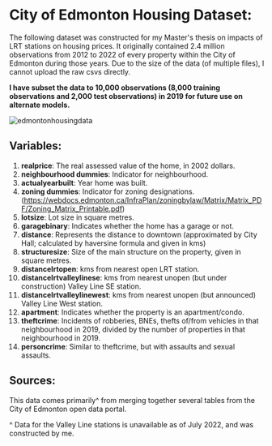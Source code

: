 # City of Edmonton Housing Dataset:
The following dataset was constructed for my Master's thesis on impacts of LRT stations on housing prices. It originally contained 2.4 million observations from 2012 to 2022 of every property within the City of Edmonton during those years. Due to the size of the data (of multiple files), I cannot upload the raw csvs directly.

**I have subset the data to 10,000 observations (8,000 training observations and 2,000 test observations) in 2019 for future use on alternate models.**

![edmontonhousingdata](https://user-images.githubusercontent.com/52394699/180631668-776f6203-99ef-4bf8-99c8-ae8102b8fcd3.png)

## Variables:
1. **realprice**: The real assessed value of the home, in 2002 dollars.
2. **neighbourhood dummies**: Indicator for neighbourhood.
3. **actualyearbuilt**: Year home was built.
4. **zoning dummies**: Indicator for zoning designations. (https://webdocs.edmonton.ca/InfraPlan/zoningbylaw/Matrix/Matrix_PDF/Zoning_Matrix_Printable.pdf)
5. **lotsize**: Lot size in square metres.
6. **garagebinary**: Indicates whether the home has a garage or not.
7. **distance**: Represents the distance to downtown (approximated by City Hall; calculated by haversine formula and given in kms)
8. **structuresize**: Size of the main structure on the property, given in square metres.
9. **distancelrtopen**: kms from nearest open LRT station.
10. **distancelrtvalleylinese**: kms from nearest unopen (but under construction) Valley Line SE station.
11. **distancelrtvalleylinewest**: kms from nearest unopen (but announced) Valley Line West station.
12. **apartment**: Indicates whether the property is an apartment/condo.
13. **theftcrime**: Incidents of robberies, BNEs, thefts of/from vehicles in that neighbourhood in 2019, divided by the number of properties in that neighbourhood in 2019.
14. **personcrime**: Similar to theftcrime, but with assaults and sexual assaults. 

## Sources: 
This data comes primarily^ from merging together several tables from the City of Edmonton open data portal. 

^ Data for the Valley Line stations is unavailable as of July 2022, and was constructed by me.

